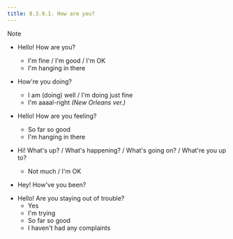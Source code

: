 ```yaml
---
title: 8.3.9.1. How are you?
---
```


<span class="label label-info" data-toggle="tooltip" title="Hey">Note</span>

- Hello! How are you?
  - I'm fine / I'm good / I'm OK
  - I'm hanging in there
  
- How're you doing?
  - I am (doing) well / I'm doing just fine 
  - I'm aaaal-right _(New Orleans ver.)_

<!-- Эта фраза обычно употребляется тогда, когда Вы знаете, что человек себя не очень хорошо чувствовал -->  
- Hello! How are you feeling?
  - So far so good
  - I'm hanging in there 
  
- Hi! What's up? / What's happening? / What's going on? / What're you up to?
  - Not much / I'm OK
  
- Hey! How've you been?

<!-- Эта фраза повергает всех в шок. Причем тут trouble? На самом деле, это всего лишь шуточное приветствие для близких друзей и детей -->
- Hello! Are you staying out of trouble?
  - Yes
  - I'm trying
  - So far so good
  - I haven't had any complaints
